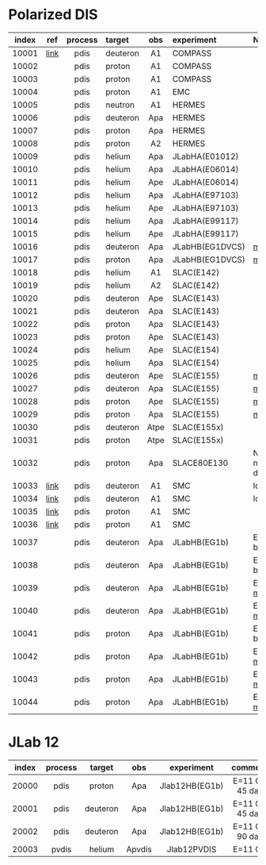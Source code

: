 # Polarized DIS

| index | ref              | process | target   | obs  | experiment      | Notes                             |
| :--:  | :--:             | :--:    | :--      | :--: | :--             | :--                               |
| 10001 | [link][ref10001] | pdis    | deuteron | A1   | COMPASS         |                                   |
| 10002 |                  | pdis    | proton   | A1   | COMPASS         |                                   |
| 10003 |                  | pdis    | proton   | A1   | COMPASS         |                                   |
| 10004 |                  | pdis    | proton   | A1   | EMC             |                                   |
| 10005 |                  | pdis    | neutron  | A1   | HERMES          |                                   |
| 10006 |                  | pdis    | deuteron | Apa  | HERMES          |                                   |
| 10007 |                  | pdis    | proton   | Apa  | HERMES          |                                   |
| 10008 |                  | pdis    | proton   | A2   | HERMES          |                                   |
| 10009 |                  | pdis    | helium   | Apa  | JLabHA(E01012)  |                                   |
| 10010 |                  | pdis    | helium   | Apa  | JLabHA(E06014)  |                                   |
| 10011 |                  | pdis    | helium   | Ape  | JLabHA(E06014)  |                                   |
| 10012 |                  | pdis    | helium   | Apa  | JLabHA(E97103)  |                                   |
| 10013 |                  | pdis    | helium   | Ape  | JLabHA(E97103)  |                                   |
| 10014 |                  | pdis    | helium   | Apa  | JLabHA(E99117)  |                                   |
| 10015 |                  | pdis    | helium   | Ape  | JLabHA(E99117)  |                                   |
| 10016 |                  | pdis    | deuteron | Apa  | JLabHB(EG1DVCS) | [more][com10016-10017]            |
| 10017 |                  | pdis    | proton   | Apa  | JLabHB(EG1DVCS) | [more][com10016-10017]            |
| 10018 |                  | pdis    | helium   | A1   | SLAC(E142)      |                                   |
| 10019 |                  | pdis    | helium   | A2   | SLAC(E142)      |                                   |
| 10020 |                  | pdis    | deuteron | Ape  | SLAC(E143)      |                                   |
| 10021 |                  | pdis    | deuteron | Apa  | SLAC(E143)      |                                   |
| 10022 |                  | pdis    | proton   | Apa  | SLAC(E143)      |                                   |
| 10023 |                  | pdis    | proton   | Ape  | SLAC(E143)      |                                   |
| 10024 |                  | pdis    | helium   | Ape  | SLAC(E154)      |                                   |
| 10025 |                  | pdis    | helium   | Apa  | SLAC(E154)      |                                   |
| 10026 |                  | pdis    | deuteron | Ape  | SLAC(E155)      | [more][com10026-10029]            |
| 10027 |                  | pdis    | deuteron | Apa  | SLAC(E155)      | [more][com10026-10029]            |
| 10028 |                  | pdis    | proton   | Ape  | SLAC(E155)      | [more][com10026-10029]            |
| 10029 |                  | pdis    | proton   | Apa  | SLAC(E155)      | [more][com10026-10029]            |
| 10030 |                  | pdis    | deuteron | Atpe | SLAC(E155x)     |                                   |
| 10031 |                  | pdis    | proton   | Atpe | SLAC(E155x)     |                                   |
| 10032 |                  | pdis    | proton   | Apa  | SLACE80E130     | NS: I set norm==syst_c due to  0  |
| 10033 | [link][ref10033] | pdis    | deuteron | A1   | SMC             | low-x trigger                     |
| 10034 | [link][ref10034] | pdis    | deuteron | A1   | SMC             | low-x trigger                     |
| 10035 | [link][ref10035] | pdis    | proton   | A1   | SMC             |                                   |
| 10036 | [link][ref10036] | pdis    | proton   | A1   | SMC             |                                   |
| 10037 |                  | pdis    | deuteron | Apa  | JLabHB(EG1b)    | E =1 GeV.  below W2cut            |
| 10038 |                  | pdis    | deuteron | Apa  | JLabHB(EG1b)    | E =2 GeV.  below W2cut            |
| 10039 |                  | pdis    | deuteron | Apa  | JLabHB(EG1b)    | E =4 GeV.  [more][com10039-10044] |
| 10040 |                  | pdis    | deuteron | Apa  | JLabHB(EG1b)    | E =5 GeV.  [more][com10039-10044] |
| 10041 |                  | pdis    | proton   | Apa  | JLabHB(EG1b)    | E =1 GeV.  below W2cut            |
| 10042 |                  | pdis    | proton   | Apa  | JLabHB(EG1b)    | E =2 GeV.  [more][com10039-10044] |
| 10043 |                  | pdis    | proton   | Apa  | JLabHB(EG1b)    | E =4 GeV.  [more][com10039-10044] |
| 10044 |                  | pdis    | proton   | Apa  | JLabHB(EG1b)    | E =5 GeV.  [more][com10039-10044] |


# JLab 12
| index |  process | target   | obs    | experiment     | comments          |
| :--:  |  :--:    | :--:     | :--:   | :--:           | :--:              |
| 20000 |  pdis    | proton   | Apa    | Jlab12HB(EG1b) | E=11 GeV  45 days |
| 20001 |  pdis    | deuteron | Apa    | Jlab12HB(EG1b) | E=11 GeV  45 days |
| 20002 |  pdis    | deuteron | Apa    | Jlab12HB(EG1b) | E=11 GeV  90 days |
| 20003 |  pvdis   | helium   | Apvdis | Jlab12PVDIS    | E=11 GeV          |

[ref10001]: https://inspirehep.net/literature/1501480
[ref10033]: https://inspirehep.net/literature/499139
[ref10034]: https://inspirehep.net/search?p=find+j+Phys.Rev.,D58,112001
[ref10035]: https://inspirehep.net/literature/499139
[ref10036]: https://inspirehep.net/search?p=find+j+Phys.Rev.,D58,112001
[com10016-10017]: comments/10016-10017.md
[com10039-10044]: comments/10039-10044.md
[com10026-10029]: comments/10026-10029.md






